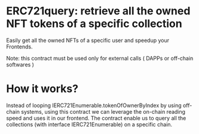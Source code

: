 # ERC721query: retrieve all the owned NFT tokens of a specific collection

Easily get all the owned NFTs of a specific user and speedup your Frontends.

Note: this contract must be used only for external calls ( DAPPs or off-chain softwares )

# How it works? 
Instead of looping IERC721Enumerable.tokenOfOwnerByIndex by using off-chain systems,
using this contract we can leverage the on-chain reading speed and uses it in our frontend.
The contract enable us to query all the collections (with interface IERC721Enumerable) on a specific chain.
